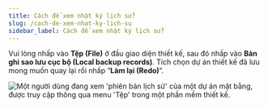 ```yaml
---
title: Cách để xem nhật ký lịch sử?
slug: /cach-de-xem-nhat-ky-lich-su
sidebar_label: Cách để xem nhật ký lịch sử?
---
```


Vui lòng nhấp vào **Tệp (File)** ở đầu giao diện thiết kế, sau đó nhấp vào **Bản ghi sao lưu cục bộ (Local backup records)**. Tích chọn dự án thiết kế đã lưu mong muốn quay lại rồi nhấp “**Làm lại (Redo)**”.

![Một người dùng đang xem 'phiên bản lịch sử' của một dự án mặt bằng, được truy cập thông qua menu 'Tệp' trong một phần mềm thiết kế.](https://storage.googleapis.com/jegavn_kb/image_jegavn/29.1.png)